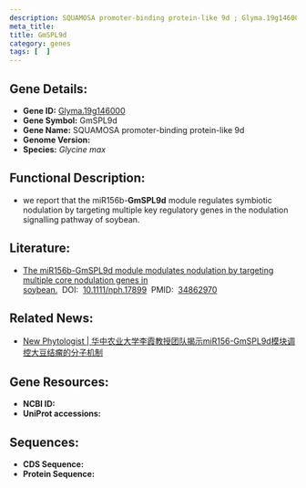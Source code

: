```yaml
---
description: SQUAMOSA promoter-binding protein-like 9d ; Glyma.19g146000 ; Glycine max
meta_title:
title: GmSPL9d
category: genes
tags: [  ]
---
```


## Gene Details:
- **Gene ID:**	[Glyma.19g146000](https://www.maizegdb.org/gene_center/gene/Glyma.19g146000)
- **Gene Symbol:** GmSPL9d
- **Gene Name:** SQUAMOSA promoter-binding protein-like 9d
- **Genome Version:** []()
- **Species:** *Glycine max*

## Functional Description:
   - we report that the miR156b-**GmSPL9d** module regulates symbiotic nodulation by targeting multiple key regulatory genes in the nodulation signalling pathway of soybean.

## Literature:
   - [The miR156b-GmSPL9d module modulates nodulation by targeting multiple core nodulation genes in soybean.]( https://nph.onlinelibrary.wiley.com/doi/10.1111/nph.17899)&nbsp;&nbsp;DOI:&nbsp;&nbsp;[10.1111/nph.17899](https://nph.onlinelibrary.wiley.com/doi/10.1111/nph.17899)&nbsp;&nbsp;PMID:&nbsp;&nbsp;[34862970](https://pubmed.ncbi.nlm.nih.gov/34862970/)

## Related News:
   - [New Phytologist | 华中农业大学李霞教授团队揭示miR156-GmSPL9d模块调控大豆结瘤的分子机制](https://mp.weixin.qq.com/s?__biz=Mzg3MDEwNDEyMg==&mid=2247521877&idx=3&sn=478ad0c73cb47f10806e55ed3372435f&chksm=ce903b00f9e7b2167544360aadc96081a7212beb0b795e9ba2c3016ffa31c51b7a7663fe4026&scene=27#wechat_redirect)

## Gene Resources:
- **NCBI ID:** [](https://www.ncbi.nlm.nih.gov/gene/?term=)
- **UniProt accessions:** [](https://www.uniprot.org/uniprotkb//entry)

## Sequences:
- **CDS Sequence:**
- **Protein Sequence:**
